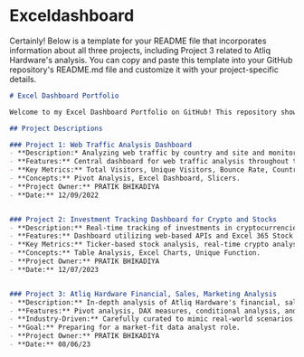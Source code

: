# Exceldashboard
Certainly! Below is a template for your README file that incorporates information about all three projects, including Project 3 related to Atliq Hardware's analysis. You can copy and paste this template into your GitHub repository's README.md file and customize it with your project-specific details.

```markdown
# Excel Dashboard Portfolio

Welcome to my Excel Dashboard Portfolio on GitHub! This repository showcases a collection of Excel dashboards and data analysis projects that I've created. These projects demonstrate my skills in data visualization, analysis, and Excel proficiency.

## Project Descriptions

### Project 1: Web Traffic Analysis Dashboard
- **Description:* Analyzing web traffic by country and site and monitoring bounce rates.
- **Features:** Central dashboard for web traffic analysis throughout the year.
- **Key Metrics:** Total Visitors, Unique Visitors, Bounce Rate, Country-wise, and Site-wise Visitors Breakdown.
- **Concepts:** Pivot Analysis, Excel Dashboard, Slicers.
- **Project Owner:** PRATIK BHIKADIYA
- **Date:** 12/09/2022


### Project 2: Investment Tracking Dashboard for Crypto and Stocks
- **Description:** Real-time tracking of investments in cryptocurrencies and stocks.
- **Features:** Dashboard utilizing web-based APIs and Excel 365 Stock data type.
- **Key Metrics:** Ticker-based stock analysis, real-time crypto analysis, future investment categories.
- **Concepts:** Table Analysis, Excel Charts, Unique Function.
- **Project Owner:** PRATIK BHIKADIYA
- **Date:** 12/07/2023


### Project 3: Atliq Hardware Financial, Sales, Marketing Analysis
- **Description:** In-depth analysis of Atliq Hardware's financial, sales, and marketing data.
- **Features:** Pivot analysis, DAX measures, conditional analysis, and more.
- **Industry-Driven:** Carefully curated to mimic real-world scenarios.
- **Goal:** Preparing for a market-fit data analyst role.
- **Project Owner:** PRATIK BHIKADIYA
- **Date:** 08/06/23





